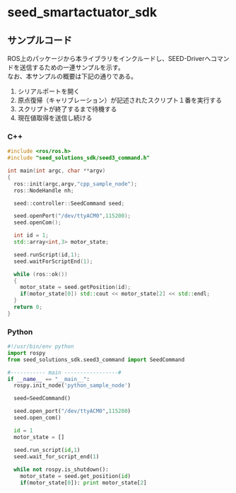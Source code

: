 # seed_smartactuator_sdk

## サンプルコード
ROS上のパッケージから本ライブラリをインクルードし、SEED-Driverへコマンドを送信するための一連サンプルを示す。    
なお、本サンプルの概要は下記の通りである。
1. シリアルポートを開く
2. 原点復帰（キャリブレーション）が記述されたスクリプト１番を実行する
3. スクリプトが終了するまで待機する
4. 現在値取得を送信し続ける

### C++
```c++
#include <ros/ros.h>
#include "seed_solutions_sdk/seed3_command.h"

int main(int argc, char **argv)
{
  ros::init(argc,argv,"cpp_sample_node");
  ros::NodeHandle nh;

  seed::controller::SeedCommand seed;

  seed.openPort("/dev/ttyACM0",115200);
  seed.openCom();

  int id = 1;
  std::array<int,3> motor_state;

  seed.runScript(id,1);
  seed.waitForScriptEnd(1);

  while (ros::ok())
  {
    motor_state = seed.getPosition(id);
    if(motor_state[0]) std::cout << motor_state[2] << std::endl;
  }
  return 0;
}
```

### Python

```python
#!/usr/bin/env python
import rospy
from seed_solutions_sdk.seed3_command import SeedCommand

#----------- main -----------------#
if __name__ == "__main__":
  rospy.init_node('python_sample_node')

  seed=SeedCommand()

  seed.open_port("/dev/ttyACM0",115200)
  seed.open_com()

  id = 1
  motor_state = []

  seed.run_script(id,1)
  seed.wait_for_script_end(1)
  
  while not rospy.is_shutdown():
    motor_state = seed.get_position(id)
    if(motor_state[0]): print motor_state[2]
```
